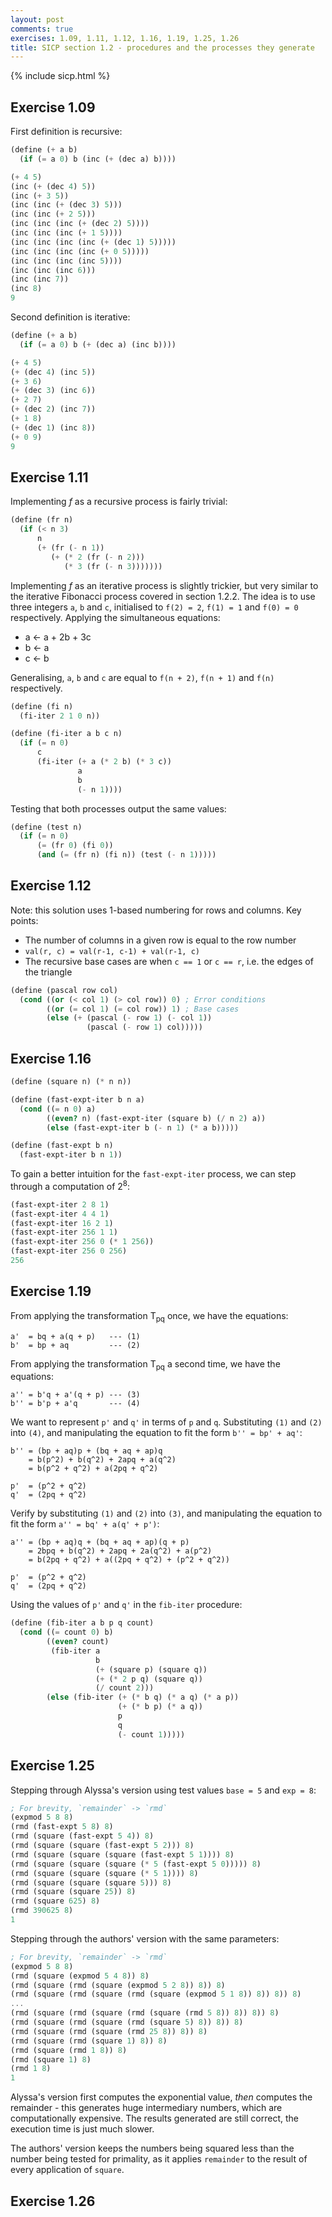 ```yaml
---
layout: post
comments: true
exercises: 1.09, 1.11, 1.12, 1.16, 1.19, 1.25, 1.26
title: SICP section 1.2 - procedures and the processes they generate
---
```


{% include sicp.html %}

## Exercise 1.09
First definition is recursive:

```scheme
(define (+ a b)
  (if (= a 0) b (inc (+ (dec a) b))))

(+ 4 5)
(inc (+ (dec 4) 5))
(inc (+ 3 5))
(inc (inc (+ (dec 3) 5)))
(inc (inc (+ 2 5)))
(inc (inc (inc (+ (dec 2) 5))))
(inc (inc (inc (+ 1 5))))
(inc (inc (inc (inc (+ (dec 1) 5)))))
(inc (inc (inc (inc (+ 0 5)))))
(inc (inc (inc (inc 5))))
(inc (inc (inc 6)))
(inc (inc 7))
(inc 8)
9
```

Second definition is iterative:

```scheme
(define (+ a b)
  (if (= a 0) b (+ (dec a) (inc b))))

(+ 4 5)
(+ (dec 4) (inc 5))
(+ 3 6)
(+ (dec 3) (inc 6))
(+ 2 7)
(+ (dec 2) (inc 7))
(+ 1 8)
(+ (dec 1) (inc 8))
(+ 0 9)
9
```

## Exercise 1.11
Implementing *f* as a recursive process is fairly trivial:

```scheme
(define (fr n)
  (if (< n 3)
      n
      (+ (fr (- n 1))
         (+ (* 2 (fr (- n 2)))
            (* 3 (fr (- n 3)))))))
```

Implementing *f* as an iterative process is slightly trickier, but very similar to the iterative Fibonacci process covered in section 1.2.2. The idea is to use three integers `a`, `b` and `c`, initialised to `f(2) = 2`, `f(1) = 1` and `f(0) = 0` respectively. Applying the simultaneous equations:

* a <- a + 2b + 3c
* b <- a
* c <- b

Generalising, `a`, `b` and `c` are equal to `f(n + 2)`, `f(n + 1)` and `f(n)` respectively.

```scheme
(define (fi n)
  (fi-iter 2 1 0 n))

(define (fi-iter a b c n)
  (if (= n 0)
      c
      (fi-iter (+ a (* 2 b) (* 3 c))
               a
               b
               (- n 1))))
```

Testing that both processes output the same values:

```scheme
(define (test n)
  (if (= n 0)
      (= (fr 0) (fi 0))
      (and (= (fr n) (fi n)) (test (- n 1)))))
```

## Exercise 1.12
Note: this solution uses 1-based numbering for rows and columns. Key points:

* The number of columns in a given row is equal to the row number
* `val(r, c) = val(r-1, c-1) + val(r-1, c)`
* The recursive base cases are when `c == 1` or `c == r`, i.e. the edges of the triangle

```scheme
(define (pascal row col)
  (cond ((or (< col 1) (> col row)) 0) ; Error conditions
        ((or (= col 1) (= col row)) 1) ; Base cases
        (else (+ (pascal (- row 1) (- col 1))
                 (pascal (- row 1) col)))))
```

## Exercise 1.16
```scheme
(define (square n) (* n n))

(define (fast-expt-iter b n a)
  (cond ((= n 0) a)
        ((even? n) (fast-expt-iter (square b) (/ n 2) a))
        (else (fast-expt-iter b (- n 1) (* a b)))))

(define (fast-expt b n)
  (fast-expt-iter b n 1))
```

To gain a better intuition for the `fast-expt-iter` process, we can step through a computation of 2<sup>8</sup>:

```scheme
(fast-expt-iter 2 8 1)
(fast-expt-iter 4 4 1)
(fast-expt-iter 16 2 1)
(fast-expt-iter 256 1 1)
(fast-expt-iter 256 0 (* 1 256))
(fast-expt-iter 256 0 256)
256
```

## Exercise 1.19
From applying the transformation T<sub>pq</sub> once, we have the equations:

```
a'  = bq + a(q + p)   --- (1)
b'  = bp + aq         --- (2)
```

From applying the transformation T<sub>pq</sub> a second time, we have the equations:

```
a'' = b'q + a'(q + p) --- (3)
b'' = b'p + a'q       --- (4)
```

We want to represent `p'` and `q'` in terms of `p` and `q`. Substituting `(1)` and `(2)` into `(4)`, and manipulating the equation to fit the form `b'' = bp' + aq'`:

```
b'' = (bp + aq)p + (bq + aq + ap)q
    = b(p^2) + b(q^2) + 2apq + a(q^2)
    = b(p^2 + q^2) + a(2pq + q^2)

p'  = (p^2 + q^2)
q'  = (2pq + q^2)
```

Verify by substituting `(1)` and `(2)` into `(3)`, and manipulating the equation to fit the form `a'' = bq' + a(q' + p')`:

```
a'' = (bp + aq)q + (bq + aq + ap)(q + p)
    = 2bpq + b(q^2) + 2apq + 2a(q^2) + a(p^2)
    = b(2pq + q^2) + a((2pq + q^2) + (p^2 + q^2))

p'  = (p^2 + q^2)
q'  = (2pq + q^2)
```

Using the values of `p'` and `q'` in the `fib-iter` procedure:

```scheme
(define (fib-iter a b p q count)
  (cond ((= count 0) b)
        ((even? count)
         (fib-iter a
                   b
                   (+ (square p) (square q))
                   (+ (* 2 p q) (square q))
                   (/ count 2)))
        (else (fib-iter (+ (* b q) (* a q) (* a p))
                        (+ (* b p) (* a q))
                        p
                        q
                        (- count 1)))))
```

## Exercise 1.25
Stepping through Alyssa's version using test values `base = 5` and `exp = 8`:

```scheme
; For brevity, `remainder` -> `rmd`
(expmod 5 8 8)
(rmd (fast-expt 5 8) 8)
(rmd (square (fast-expt 5 4)) 8)
(rmd (square (square (fast-expt 5 2))) 8)
(rmd (square (square (square (fast-expt 5 1)))) 8)
(rmd (square (square (square (* 5 (fast-expt 5 0))))) 8)
(rmd (square (square (square (* 5 1)))) 8)
(rmd (square (square (square 5))) 8)
(rmd (square (square 25)) 8)
(rmd (square 625) 8)
(rmd 390625 8)
1
```

Stepping through the authors' version with the same parameters:

```scheme
; For brevity, `remainder` -> `rmd`
(expmod 5 8 8)
(rmd (square (expmod 5 4 8)) 8)
(rmd (square (rmd (square (expmod 5 2 8)) 8)) 8)
(rmd (square (rmd (square (rmd (square (expmod 5 1 8)) 8)) 8)) 8)
...
(rmd (square (rmd (square (rmd (square (rmd 5 8)) 8)) 8)) 8)
(rmd (square (rmd (square (rmd (square 5) 8)) 8)) 8)
(rmd (square (rmd (square (rmd 25 8)) 8)) 8)
(rmd (square (rmd (square 1) 8)) 8)
(rmd (square (rmd 1 8)) 8)
(rmd (square 1) 8)
(rmd 1 8)
1
```

Alyssa's version first computes the exponential value, *then* computes the remainder - this generates huge intermediary numbers, which are computationally expensive. The results generated are still correct, the execution time is just much slower.

The authors' version keeps the numbers being squared less than the number being tested for primality, as it applies `remainder` to the result of every application of `square`.

## Exercise 1.26

